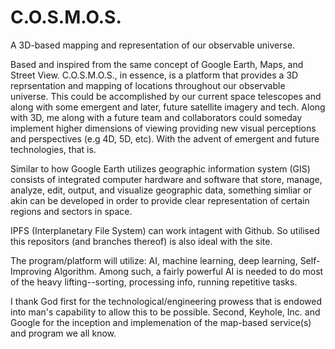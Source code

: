 # C.O.S.M.O.S.
A 3D-based mapping and representation of our observable universe.

Based and inspired from the same concept of Google Earth, Maps, and Street View. C.O.S.M.O.S., in essence, is a platform that provides a 3D reprsentation and mapping of locations throughout our observable universe. This could be accomplished by our current space telescopes and along with some emergent and later, future satellite imagery and tech. Along with 3D, me along with a future team and collaborators could someday implement higher dimensions of viewing providing new visual perceptions and perspectives (e.g 4D, 5D, etc). With the advent of emergent and future technologies, that is.

Similar to how Google Earth utilizes geographic information system (GIS) consists of integrated computer hardware and software that store, manage, analyze, edit, output, and visualize geographic data, something simliar or akin can be developed in order to provide clear representation of certain regions and sectors in space.


IPFS (Interplanetary File System) can work intagent with Github. So utilised this repositors (and branches thereof) is also ideal with the site.

The program/platform will utilize: AI, machine learning, deep learning, Self-Improving Algorithm.
Among such, a fairly powerful AI is needed to do most of the heavy lifting--sorting, processing info, running repetitive tasks.

I thank God first for the technological/engineering prowess that is endowed into man's capability to allow this to be possible. Second, Keyhole, Inc. and Google for the inception and implemenation of the map-based service(s) and program we all know.
